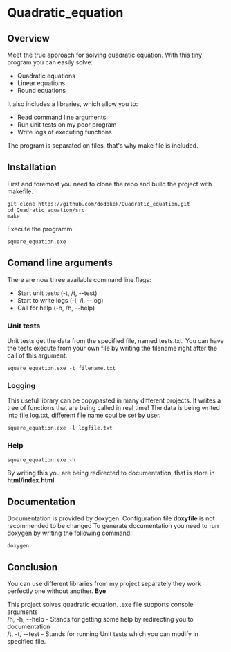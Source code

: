 # Quadratic_equation
## Overview
Meet the true approach for solving quadratic equation. With this tiny program you can easily solve:
- Quadratic equations
- Linear equations
- Round equations

It also includes a libraries, which allow you to:
- Read command line arguments
- Run unit tests on my poor program
- Write logs of executing functions 

The program is separated on files, that's why make file is included.

## Installation

First and foremost you need to clone the repo and build the project with makefile.

~~~
git clone https://github.com/dodokek/Quadratic_equation.git                               
cd Quadratic_equation/src                                                                     
make                                                           
~~~

Execute the programm:
~~~
square_equation.exe
~~~

## Comand line arguments

There are now three available command line flags:
- Start unit tests (-t, /t, --test)
- Start to write logs (-l, /l, --log)
- Call for help (-h, /h, --help)

### Unit tests
Unit tests get the data from the specified file, named tests.txt. You can have the tests execute from your own file by writing the filename right after the call of this argument.
~~~
square_equation.exe -t filename.txt
~~~

### Logging
This useful library can be copypasted in many different projects. It writes a tree of functions that are being called in real time!
The data is being writed into file log.txt, different file name coul be set by user.
~~~
square_equation.exe -l logfile.txt
~~~

### Help
~~~
square_equation.exe -h
~~~
By writing this you are being redirected to documentation, that is store in **html/index.html** 

## Documentation

Documentation is provided by doxygen. 
Configuration file **doxyfile** is not recommended to be changed
To generate documentation you need to run doxygen by writing the following command:
~~~
doxygen
~~~

## Conclusion
You can use different libraries from my project separately they work perfectly one without another.
**Bye**                           





              



This project solves quadratic equation. .exe file supports console arguments <br>
/h, -h, --help - Stands for getting some help by redirecting you to documentation<br>
/t, -t, --test - Stands for running Unit tests which you can modify in specified file. 
